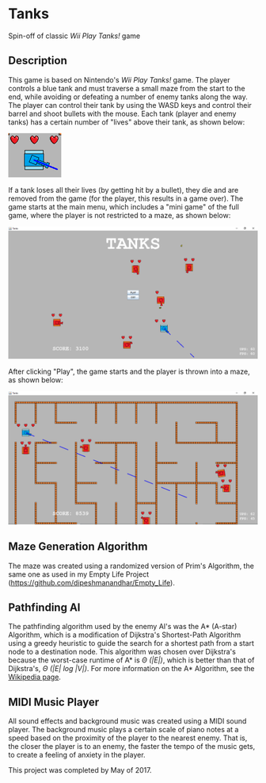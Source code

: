 # Tanks
Spin-off of classic _Wii Play Tanks!_ game

## Description
This game is based on Nintendo's _Wii Play Tanks!_ game. The player controls a blue tank and must traverse a small maze from the start to the end, while avoiding or defeating a number of enemy tanks along the way. The player can control their tank by using the WASD keys and control their barrel and shoot bullets with the mouse. Each tank (player and enemy tanks) has a certain number of "lives" above their tank, as shown below:

![alt text](https://github.com/dipeshmanandhar/Tanks/raw/master/pics/Sample%20Player.png)

If a tank loses all their lives (by getting hit by a bullet), they die and are removed from the game (for the player, this results in a game over). The game starts at the main menu, which includes a "mini game" of the full game, where the player is not restricted to a maze, as shown below:

![alt text](https://github.com/dipeshmanandhar/Tanks/raw/master/pics/Main%20Menu.png "Main Menu")

After clicking "Play", the game starts and the player is thrown into a maze, as shown below:

![alt text](https://github.com/dipeshmanandhar/Tanks/raw/master/pics/Gameplay.png "Gameplay")

## Maze Generation Algorithm
The maze was created using a randomized version of Prim's Algorithm, the same one as used in my Empty Life Project (https://github.com/dipeshmanandhar/Empty_Life).

## Pathfinding AI
The pathfinding algorithm used by the enemy AI's was the A* (A-star) Algorithm, which is a modification of Dijkstra's Shortest-Path Algorithm using a greedy heuristic to guide the search for a shortest path from a start node to a destination node. This algorithm was chosen over Dijkstra's because the worst-case runtime of A* is _&Theta; (|E|)_, which is better than that of Dijkstra's, _&Theta; (|E| log |V|)_. For more information on the A* Algorithm, see the [Wikipedia page](https://en.wikipedia.org/wiki/A*_search_algorithm "A* Wikipedia page").

## MIDI Music Player
All sound effects and background music was created using a MIDI sound player. The background music plays a certain scale of piano notes at a speed based on the proximity of the player to the nearest enemy. That is, the closer the player is to an enemy, the faster the tempo of the music gets, to create a feeling of anxiety in the player.  

This project was completed by May of 2017.

